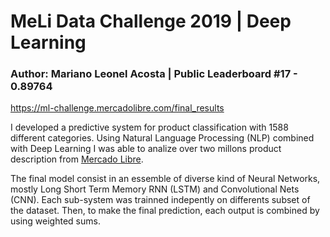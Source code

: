 # MeLi Data Challenge 2019 | Deep Learning

### Author: Mariano Leonel Acosta | Public Leaderboard #17 - 0.89764
https://ml-challenge.mercadolibre.com/final_results

I developed a predictive system for product classification with 1588 different categories. Using Natural Language Processing (NLP) combined with Deep Learning I was able to analize over two millons product description from [Mercado Libre](http:///wwww.mercadolibre.com.ar). 

The final model consist in an essemble of diverse kind of Neural Networks, mostly Long Short Term Memory RNN (LSTM) and Convolutional Nets (CNN). Each sub-system was trainned indepently on differents subset of the dataset. Then, to make the final prediction, each output is combined by using weighted sums.  
